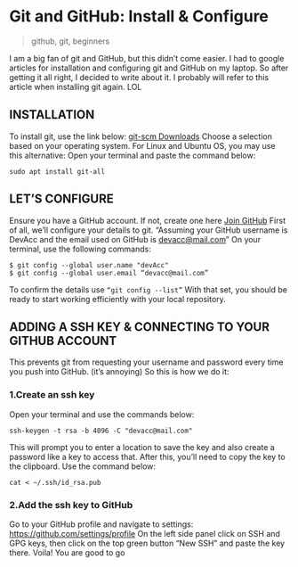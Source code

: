 # Git and GitHub: Install & Configure

> github, git, beginners

I am a big fan of git and GitHub, but this didn’t come easier. I had to google articles for installation and configuring git and GitHub on my laptop. So after getting it all right, I decided to write about it. I probably will refer to this article when installing git again. LOL

## INSTALLATION
To install git, use the link below:
[git-scm Downloads](https://git-scm.com/downloads)
Choose a selection based on your operating system.
For Linux and Ubuntu OS, you may use this alternative:
Open your terminal and paste the command below:
```shell
sudo apt install git-all
```

## LET’S CONFIGURE
Ensure you have a GitHub account. If not, create one here [Join GitHub](https://github.com/join)
First of all, we’ll configure your details to git.
“Assuming your GitHub username is DevAcc and the email used on GitHub is devacc@mail.com”
On your terminal, use the following commands:
```shell
$ git config --global user.name "devAcc"
$ git config --global user.email “devacc@mail.com”
```
To confirm the details use  ``` “git config --list” ```
With that set, you should be ready to start working efficiently with your local repository.

## ADDING A SSH KEY & CONNECTING TO YOUR GITHUB ACCOUNT
This prevents git from requesting your username and password every time you push into GitHub. (it’s annoying)
So this is how we do it:
### 1.Create an ssh key
Open your terminal and use the commands below:
```shell
ssh-keygen -t rsa -b 4096 -C "devacc@mail.com"
```
This will prompt you to enter a location to save the key and also create a password like a key to access that.
After this, you’ll need to copy the key to the clipboard.
Use the command below:
```shell
cat < ~/.ssh/id_rsa.pub
```
### 2.Add the ssh key to GitHub
Go to your GitHub profile and navigate to settings: https://github.com/settings/profile
On the left side panel click on SSH and GPG keys, then click on the top green button “New SSH” and paste the key there.
Voila! You are good to go
